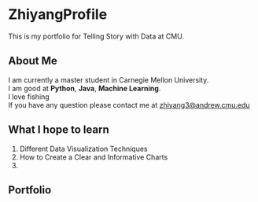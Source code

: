 # ZhiyangProfile
This is my portfolio for Telling Story with Data at CMU.
## About Me
I am currently a master student in Carnegie Mellon University.  
I am good at **Python**, **Java**, **Machine Learning**.  
I love fishing  
If you have any question please contact me at [zhiyang3@andrew.cmu.edu](zhiyang3@andrew.cmu.edu)

## What I hope to learn 
1. Different Data Visualization Techniques
2. How to Create a Clear and Informative Charts
3. 

## Portfolio

